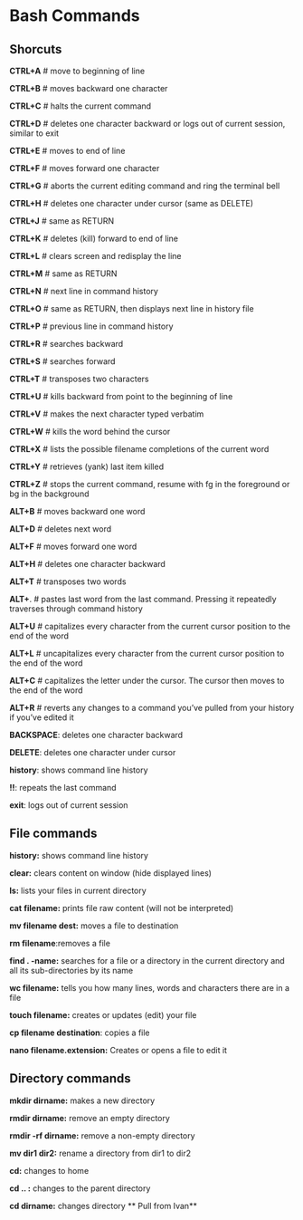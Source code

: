 # Bash Commands

## Shorcuts 
**CTRL+A** # move to beginning of line

**CTRL+B** # moves backward one character

**CTRL+C** # halts the current command

**CTRL+D** # deletes one character backward or logs out of current session, similar to exit

**CTRL+E** # moves to end of line

**CTRL+F** # moves forward one character

**CTRL+G** # aborts the current editing command and ring the terminal bell

**CTRL+H** # deletes one character under cursor (same as DELETE)

**CTRL+J** # same as RETURN

**CTRL+K** # deletes (kill) forward to end of line

**CTRL+L** # clears screen and redisplay the line

**CTRL+M** # same as RETURN

**CTRL+N** # next line in command history

**CTRL+O** # same as RETURN, then displays next line in history file

**CTRL+P** # previous line in command history

**CTRL+R** # searches backward

**CTRL+S** # searches forward

**CTRL+T** # transposes two characters

**CTRL+U** # kills backward from point to the beginning of line

**CTRL+V** # makes the next character typed verbatim

**CTRL+W** # kills the word behind the cursor

**CTRL+X** # lists the possible filename completions of the current word

**CTRL+Y** # retrieves (yank) last item killed

**CTRL+Z** # stops the current command, resume with fg in the foreground or bg in the background

**ALT+B** # moves backward one word

**ALT+D** # deletes next word

**ALT+F** # moves forward one word

**ALT+H** # deletes one character backward

**ALT+T** # transposes two words

**ALT+**. # pastes last word from the last command. Pressing it repeatedly traverses through command history

**ALT+U** # capitalizes every character from the current cursor position to the end of the word

**ALT+L** # uncapitalizes every character from the current cursor position to the end of the word

**ALT+C** # capitalizes the letter under the cursor. The cursor then moves to the end of the word

**ALT+R** # reverts any changes to a command you’ve pulled from your history if you’ve edited it

**BACKSPACE**: deletes one character backward

**DELETE**: deletes one character under cursor

**history**: shows command line history

**!!**: repeats the last command

**exit**: logs out of current session

## File commands
**history:**  shows command line history

**clear:**      clears content on window (hide displayed lines)

**ls:** lists your files in current directory

**cat** **filename:** prints file raw content (will not be interpreted)

**mv filename  dest:** moves a file to destination

**rm filename**:removes a file

**find . -name:** searches for a file or a directory in the current directory and all its sub-directories by its name

**wc filename:** tells you how many lines, words and characters there are in a file

**touch filename:** creates or updates (edit) your file

**cp filename  destination**: copies a file

**nano filename.extension:** Creates or opens a file to edit it


## Directory commands

**mkdir dirname:** makes a new directory

**rmdir dirname:** remove an empty directory

**rmdir -rf dirname:** remove a non-empty directory

**mv dir1 dir2:** rename a directory from dir1 to dir2

**cd:**  changes to home

**cd .. :** changes to the parent directory

**cd dirname:** changes directory
 ** Pull from Ivan**

